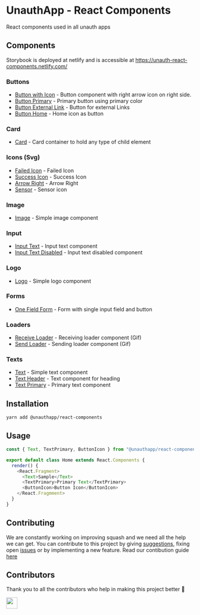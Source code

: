 # UnauthApp - React Components

React components used in all unauth apps

## Components

Storybook is deployed at netlify and is accessible at https://unauth-react-components.netlify.com/

### Buttons
  - [Button with Icon](https://5dc6b89d9e960b0008991680--unauth-react-components.netlify.com/?path=/story/button--button-icon) - Button component with right arrow icon on right side.  
  - [Button Primary](https://5dc6b89d9e960b0008991680--unauth-react-components.netlify.com/?path=/story/button--button-primary) - Primary button using primary color 
  - [Button External Link](https://5dc6b89d9e960b0008991680--unauth-react-components.netlify.com/?path=/story/button--external-link) - Button for external Links
  - [Button Home](https://5dc6b89d9e960b0008991680--unauth-react-components.netlify.com/?path=/story/button--home-button) - Home icon as button
  
### Card

- [Card](https://5dc6b89d9e960b0008991680--unauth-react-components.netlify.com/?path=/story/card--card) - Card container to hold any type of child element

### Icons (Svg)

- [Failed Icon](https://5dc6b89d9e960b0008991680--unauth-react-components.netlify.com/?path=/story/icon--failed-icon) - Failed Icon
- [Success Icon](https://5dc6b89d9e960b0008991680--unauth-react-components.netlify.com/?path=/story/icon--success-icon) - Success Icon
- [Arrow Right](https://5dc6b89d9e960b0008991680--unauth-react-components.netlify.com/?path=/story/icon--arrow-right-icon) - Arrow Right
- [Sensor](https://5dc6b89d9e960b0008991680--unauth-react-components.netlify.com/?path=/story/icon--sensor-icon) - Sensor icon

### Image

- [Image](https://5dc6b89d9e960b0008991680--unauth-react-components.netlify.com/?path=/story/image--image) - Simple image component

### Input

- [Input Text](https://5dc6b89d9e960b0008991680--unauth-react-components.netlify.com/?path=/story/inputtext--input-text) - Input text component
- [Input Text Disabled](https://5dc6b89d9e960b0008991680--unauth-react-components.netlify.com/?path=/story/inputtext--input-text-disabled) - Input text disabled component

### Logo

- [Logo](https://5dc6b89d9e960b0008991680--unauth-react-components.netlify.com/?path=/story/logo--logo) - Simple logo component

### Forms

- [One Field Form](https://5dc6b89d9e960b0008991680--unauth-react-components.netlify.com/?path=/story/onefieldform--field-form) - Form with single input field and button

### Loaders

- [Receive Loader](https://5dc6b89d9e960b0008991680--unauth-react-components.netlify.com/?path=/story/loaders--receive-loader) - Receiving loader component (Gif)
- [Send Loader](https://5dc6b89d9e960b0008991680--unauth-react-components.netlify.com/?path=/story/loaders--send-loader) - Sending loader component (Gif)

### Texts

- [Text](https://5dc6b89d9e960b0008991680--unauth-react-components.netlify.com/?path=/story/text--text) - Simple text component
- [Text Header](https://5dc6b89d9e960b0008991680--unauth-react-components.netlify.com/?path=/story/text--text-header) - Text component for heading
- [Text Primary](https://5dc6b89d9e960b0008991680--unauth-react-components.netlify.com/?path=/story/text--text-primary) - Primary text component 

## Installation

```
yarn add @unauthapp/react-components
```

## Usage

```javascript
const { Text, TextPrimary, ButtonIcon } from "@unauthapp/react-components";

export default class Home extends React.Components {
  render() {
    <React.Fragment>
      <Text>Sample</Text>
      <TextPrimary>Primary Text</TextPrimary>
      <ButtonIcon>Button Icon</ButtonIcon>
    </React.Fragmment>
  }
}
```

## Contributing

We are constantly working on improving squash and we need all the help we can get.
You can contribute to this project by giving [suggestions](https://github.com/unauthapp/react-components/issues/new), fixing open [issues](https://github.com/unauthapp/react-components/issues) or by implementing a new feature.
Read our contibution guide [here](CONTRIBUTING.md)
  
## Contributors

Thank you to all the contributors who help in making this project better 🙌

<a href="https://github.com/arshadkazmi42"><img src="https://github.com/arshadkazmi42.png" width="30" /></a>
